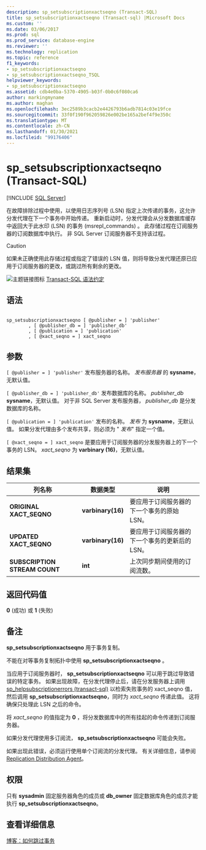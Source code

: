 ```yaml
---
description: sp_setsubscriptionxactseqno (Transact-SQL)
title: sp_setsubscriptionxactseqno (Transact-sql) |Microsoft Docs
ms.custom: ''
ms.date: 03/06/2017
ms.prod: sql
ms.prod_service: database-engine
ms.reviewer: ''
ms.technology: replication
ms.topic: reference
f1_keywords:
- sp_setsubscriptionxactseqno
- sp_setsubscriptionxactseqno_TSQL
helpviewer_keywords:
- sp_setsubscriptionxactseqno
ms.assetid: cdb4e0ba-5370-4905-b03f-0b0c6f080ca6
author: markingmyname
ms.author: maghan
ms.openlocfilehash: 3ec2589b3cacb2e4426793b6adb7814c03e19fce
ms.sourcegitcommit: 33f0f190f962059826e002be165a2bef4f9e350c
ms.translationtype: MT
ms.contentlocale: zh-CN
ms.lasthandoff: 01/30/2021
ms.locfileid: "99176406"
---
```

# <a name="sp_setsubscriptionxactseqno-transact-sql"></a>sp_setsubscriptionxactseqno (Transact-SQL)
[!INCLUDE [SQL Server](../../includes/applies-to-version/sqlserver.md)]

  在故障排除过程中使用，以使用日志序列号 (LSN) 指定上次传递的事务，这允许分发代理在下一个事务中开始传递。 重新启动时，分发代理会从分发数据库缓存中返回大于此水印 (LSN) 的事务 (msrepl_commands) 。 此存储过程在订阅服务器的订阅数据库中执行。 非 SQL Server 订阅服务器不支持该过程。  
  
> [!CAUTION]  
>  如果未正确使用此存储过程或指定了错误的 LSN 值，则将导致分发代理还原已应用于订阅服务器的更改，或跳过所有剩余的更改。  
  
 ![主题链接图标](../../database-engine/configure-windows/media/topic-link.gif "“主题链接”图标") [Transact-SQL 语法约定](../../t-sql/language-elements/transact-sql-syntax-conventions-transact-sql.md)  
  
## <a name="syntax"></a>语法  
  
```  
  
sp_setsubscriptionxactseqno [ @publisher = ] 'publisher'  
        , [ @publisher_db = ] 'publisher_db'  
        , [ @publication = ] 'publication'  
        , [ @xact_seqno = ] xact_seqno   
```  
  
## <a name="arguments"></a>参数  
`[ @publisher = ] 'publisher'` 发布服务器的名称。 *发布服务器* 的 **sysname**，无默认值。  
  
`[ @publisher_db = ] 'publisher_db'` 发布数据库的名称。 *publisher_db* **sysname**，无默认值。 对于非 SQL Server 发布服务器， *publisher_db* 是分发数据库的名称。  
  
`[ @publication = ] 'publication'` 发布的名称。 *发布* 为 **sysname**，无默认值。 如果分发代理由多个发布共享，则必须为 " *发布*" 指定一个值。  
  
`[ @xact_seqno = ] xact_seqno` 是要应用于订阅服务器的分发服务器上的下一个事务的 LSN。 *xact_seqno* 为 **varbinary (16)**，无默认值。  
  
## <a name="result-set"></a>结果集  
  
|列名称|数据类型|说明|  
|-----------------|---------------|-----------------|  
|**ORIGINAL XACT_SEQNO**|**varbinary(16)**|要应用于订阅服务器的下一个事务的原始 LSN。|  
|**UPDATED XACT_SEQNO**|**varbinary(16)**|要应用于订阅服务器的下一个事务的更新后的 LSN。|  
|**SUBSCRIPTION STREAM COUNT**|**int**|上次同步期间使用的订阅流数。|  
  
## <a name="return-code-values"></a>返回代码值  
 **0** (成功) 或 **1** (失败)   
  
## <a name="remarks"></a>备注  
 **sp_setsubscriptionxactseqno** 用于事务复制。  
  
 不能在对等事务复制拓扑中使用 **sp_setsubscriptionxactseqno** 。  
  
 当应用于订阅服务器时， **sp_setsubscriptionxactseqno** 可以用于跳过导致错误的特定事务。 如果出现故障，在分发代理停止后，请在分发服务器上调用 [sp_helpsubscriptionerrors &#40;transact-sql&#41;](../../relational-databases/system-stored-procedures/sp-helpsubscriptionerrors-transact-sql.md) 以检索失败事务的 xact_seqno 值，然后调用 **sp_setsubscriptionxactseqno**，同时为 *xact_seqno* 传递此值。 这将确保只处理此 LSN 之后的命令。  
  
 将 *xact_seqno* 的值指定为 **0** ，将分发数据库中的所有挂起的命令传递到订阅服务器。  
  
 如果分发代理使用多订阅流， **sp_setsubscriptionxactseqno** 可能会失败。  
  
 如果出现此错误，必须运行使用单个订阅流的分发代理。 有关详细信息，请参阅 [Replication Distribution Agent](../../relational-databases/replication/agents/replication-distribution-agent.md)。  
  
## <a name="permissions"></a>权限  
 只有 **sysadmin** 固定服务器角色的成员或 **db_owner** 固定数据库角色的成员才能执行 **sp_setsubscriptionxactseqno**。  
  
## <a name="see-more"></a>查看详细信息

[博客：如何跳过事务](https://repltalk.com/2019/05/28/how-to-skip-a-transaction/)  
